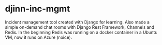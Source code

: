 # djinn-inc-mgmt
Incident management tool created with Django for learning.
Also made a simple on-demand chat rooms with Django Rest Framework, Channels and Redis.
In the beginning Redis was running on a docker container in a Ubuntu VM, now it runs on Azure (noice).
